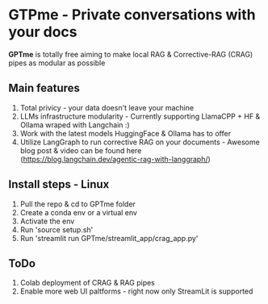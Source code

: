 # GTPme - Private conversations with your docs 

**GPTme** is totally free aiming to make local RAG & Corrective-RAG (CRAG) pipes as modular as possible

## Main features
1. Total privicy - your data doesn't leave your machine
2. LLMs infrastructure modularity - Currently supporting LlamaCPP + HF & Ollama wraped with Langchain :)
3. Work with the latest models HuggingFace & Ollama has to offer
4. Utilize LangGraph to run corrective RAG on your documents - Awesome blog post & video can be found here (https://blog.langchain.dev/agentic-rag-with-langgraph/)

## Install steps - Linux
1. Pull the repo & cd to GPTme folder
2. Create a conda env or a virtual env
3. Activate the env
4. Run 'source setup.sh'
5. Run 'streamlit run GPTme/streamlit_app/crag_app.py'

## ToDo
1. Colab deployment of CRAG & RAG pipes
2. Enable more web UI paltforms - right now only StreamLit is supported
